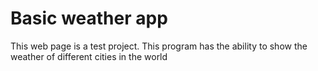 # Basic weather app


This web page is a test project. This program has the ability to show the weather of different cities in the world


